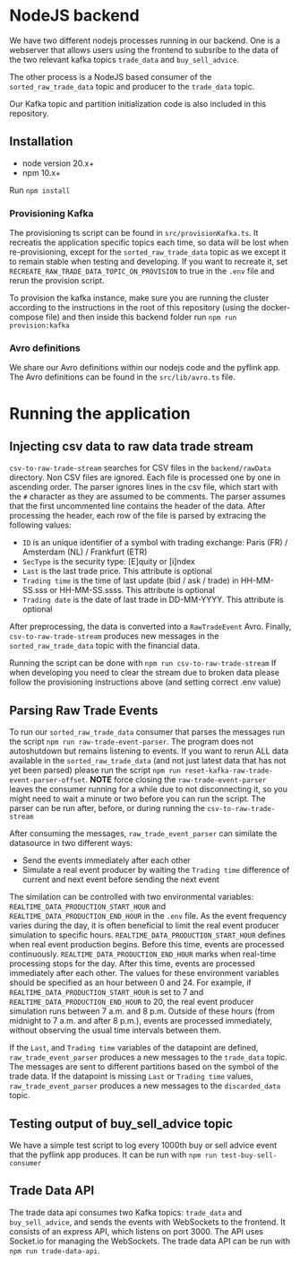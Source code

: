 # NodeJS backend

We have two different nodejs processes running in our backend.
One is a webserver that allows users using the frontend to subsribe
to the data of the two relevant kafka topics `trade_data` and `buy_sell_advice`.

The other process is a NodeJS based consumer of the `sorted_raw_trade_data` topic
and producer to the `trade_data` topic.

Our Kafka topic and partition initialization code is also included in this repository.

## Installation

- node version 20.x+
- npm 10.x+

Run `npm install`

### Provisioning Kafka

The provisioning ts script can be found in `src/provisionKafka.ts`. It recreatis the application specific topics each time, so data will be lost
when re-provisioning, except for the `sorted_raw_trade_data` topic as we except it to remain stable when testing and developing.
If you want to recreate it, set `RECREATE_RAW_TRADE_DATA_TOPIC_ON_PROVISION` to true in the `.env` file and rerun the provision script.

To provision the kafka instance, make sure you are running the cluster according to the instructions in the root of this repository (using the docker-compose file)
and then inside this backend folder run `npm run provision:kafka`

### Avro definitions

We share our Avro definitions within our nodejs code and the pyflink app.
The Avro definitions can be found in the `src/lib/avro.ts` file.

# Running the application

## Injecting csv data to raw data trade stream

`csv-to-raw-trade-stream` searches for CSV files in the `backend/rawData` directory. Non CSV files are ignored.
Each file is processed one by one in ascending order. The parser ignores lines in the csv file, which start with
the `#` character as they are assumed to be comments. The parser assumes that the first uncommented line contains the header
of the data. After processing the header, each row of the file is parsed by extracing the following values:

- `ID` is an unique identifier of a symbol with trading exchange: Paris (FR) / Amsterdam (NL) / Frankfurt (ETR)
- `SecType` is the security type: \[E]quity or \[i]ndex
- `Last` is the last trade price. This attribute is optional
- `Trading time` is the time of last update (bid / ask / trade) in HH-MM-SS.sss or HH-MM-SS.ssss. This attribute is optional
- `Trading date` is the date of last trade in DD-MM-YYYY. This attribute is optional

After preprocessing, the data is converted into a `RawTradeEvent` Avro. Finally, `csv-to-raw-trade-stream`
produces new messages in the `sorted_raw_trade_data` topic with the financial data.

Running the script can be done with `npm run csv-to-raw-trade-stream`
If when developing you need to clear the stream due to broken data
please follow the provisioning instructions above (and setting correct .env value)

## Parsing Raw Trade Events

To run our `sorted_raw_trade_data` consumer that parses the messages run the script
`npm run raw-trade-event-parser`. The program does not autoshutdown but remains listening to events.
If you want to rerun ALL data available in the `sorted_raw_trade_data` (and not just latest data that has not yet been parsed) please run the script
`npm run reset-kafka-raw-trade-event-parser-offset`. **NOTE** force closing the `raw-trade-event-parser`
leaves the consumer running for a while due to not disconnecting it, so you might need to wait
a minute or two before you can run the script.
The parser can be run after, before, or during running the `csv-to-raw-trade-stream`

After consuming the messages, `raw_trade_event_parser` can similate the datasource in two different ways:

- Send the events immediately after each other
- Simulate a real event producer by waiting the `Trading time` difference of current and next event before sending the next event

The similation can be controlled with two environmental variables: `REALTIME_DATA_PRODUCTION_START_HOUR`
and `REALTIME_DATA_PRODUCTION_END_HOUR` in the `.env` file. As the event frequency varies during the day, it is often
beneficial to limit the real event producer simulation to specific hours.
`REALTIME_DATA_PRODUCTION_START_HOUR` defines when real event production begins. Before this time, events are processed continuously. `REALTIME_DATA_PRODUCTION_END_HOUR` marks when real-time processing stops for the day. After this time, events are processed immediately after each other.
The values for these environment variables should be specified as an hour between 0 and 24.
For example, if `REALTIME_DATA_PRODUCTION_START_HOUR` is set to 7 and `REALTIME_DATA_PRODUCTION_END_HOUR` to 20, the real event producer simulation runs between 7 a.m. and 8 p.m. Outside of these hours (from midnight to 7 a.m. and after 8 p.m.), events are processed immediately, without observing
the usual time intervals between them.

If the `Last`, and `Trading time` variables of the datapoint are defined,
`raw_trade_event_parser` produces a new messages to the `trade_data` topic.
The messages are sent to different partitions based on the symbol of the trade data.
If the datapoint is missing `Last` or `Trading time` values, `raw_trade_event_parser` produces a new messages to the
`discarded_data` topic.

## Testing output of buy_sell_advice topic

We have a simple test script to log every 1000th buy or sell advice event
that the pyflink app produces. It can be run with `npm run test-buy-sell-consumer`

## Trade Data API

The trade data api consumes two Kafka topics: `trade_data` and `buy_sell_advice`, and sends the events with WebSockets
to the frontend. It consists of an express API, which listens on port 3000. The API uses Socket.io for managing the
WebSockets.
The trade data API can be run with `npm run trade-data-api`.
